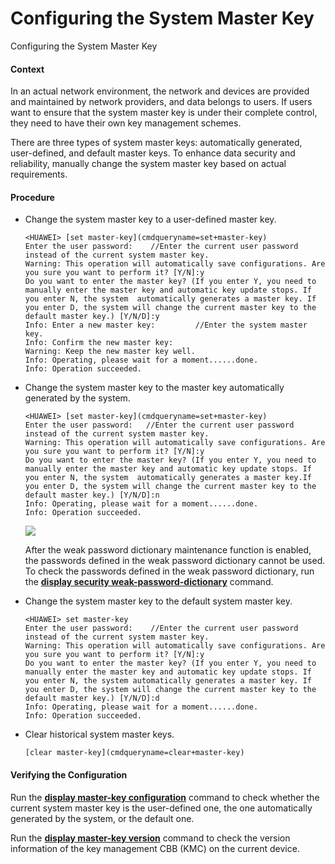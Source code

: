 Configuring the System Master Key
=================================

Configuring the System Master Key

#### Context

In an actual network environment, the network and devices are provided and maintained by network providers, and data belongs to users. If users want to ensure that the system master key is under their complete control, they need to have their own key management schemes.

There are three types of system master keys: automatically generated, user-defined, and default master keys. To enhance data security and reliability, manually change the system master key based on actual requirements.


#### Procedure

* Change the system master key to a user-defined master key.
  
  
  ```
  <HUAWEI> [set master-key](cmdqueryname=set+master-key)
  Enter the user password:    //Enter the current user password instead of the current system master key.
  Warning: This operation will automatically save configurations. Are you sure you want to perform it? [Y/N]:y 
  Do you want to enter the master key? (If you enter Y, you need to manually enter the master key and automatic key update stops. If you enter N, the system  automatically generates a master key. If you enter D, the system will change the current master key to the default master key.) [Y/N/D]:y 
  Info: Enter a new master key:         //Enter the system master key.
  Info: Confirm the new master key:
  Warning: Keep the new master key well.
  Info: Operating, please wait for a moment......done.
  Info: Operation succeeded.
  ```
* Change the system master key to the master key automatically generated by the system.
  
  
  ```
  <HUAWEI> [set master-key](cmdqueryname=set+master-key)
  Enter the user password:   //Enter the current user password instead of the current system master key.
  Warning: This operation will automatically save configurations. Are you sure you want to perform it? [Y/N]:y
  Do you want to enter the master key? (If you enter Y, you need to manually enter the master key and automatic key update stops. If you enter N, the system  automatically generates a master key.If you enter D, the system will change the current master key to the default master key.) [Y/N/D]:n 
  Info: Operating, please wait for a moment......done.
  Info: Operation succeeded.
  ```
  ![](public_sys-resources/note_3.0-en-us.png) 
  
  After the weak password dictionary maintenance function is enabled, the passwords defined in the weak password dictionary cannot be used. To check the passwords defined in the weak password dictionary, run the [**display security weak-password-dictionary**](cmdqueryname=display+security+weak-password-dictionary) command.
* Change the system master key to the default system master key.
  
  
  ```
  <HUAWEI> set master-key                                                      
  Enter the user password:    //Enter the current user password instead of the current system master key.
  Warning: This operation will automatically save configurations. Are you sure you want to perform it? [Y/N]:y
  Do you want to enter the master key? (If you enter Y, you need to manually enter the master key and automatic key update stops. If you enter N, the system automatically generates a master key. If you enter D, the system will change the current master key to the default master key.) [Y/N/D]:d
  Info: Operating, please wait for a moment......done.
  Info: Operation succeeded.
  ```
* Clear historical system master keys.
  
  
  ```
  [clear master-key](cmdqueryname=clear+master-key)
  ```

#### Verifying the Configuration

Run the [**display master-key configuration**](cmdqueryname=display+master-key+configuration) command to check whether the current system master key is the user-defined one, the one automatically generated by the system, or the default one.

Run the **[**display master-key version**](cmdqueryname=display+master-key+version)** command to check the version information of the key management CBB (KMC) on the current device.